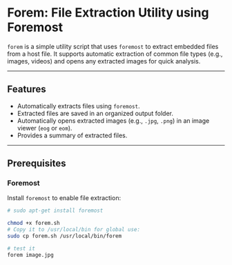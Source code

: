 # Forem: File Extraction Utility using Foremost

`forem` is a simple utility script that uses `foremost` to extract embedded files from a host file. It supports automatic extraction of common file types (e.g., images, videos) and opens any extracted images for quick analysis.

---

## Features

- Automatically extracts files using `foremost`.
- Extracted files are saved in an organized output folder.
- Automatically opens extracted images (e.g., `.jpg`, `.png`) in an image viewer (`eog` or `eom`).
- Provides a summary of extracted files.

---

## Prerequisites

### Foremost
Install `foremost` to enable file extraction:
```bash
# sudo apt-get install foremost

chmod +x forem.sh
# Copy it to /usr/local/bin for global use:
sudo cp forem.sh /usr/local/bin/forem

# test it
forem image.jpg
